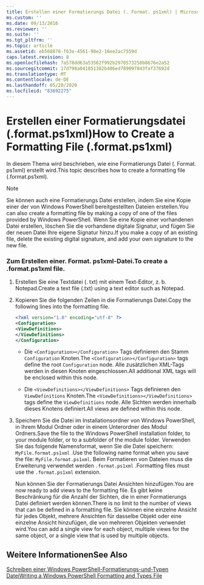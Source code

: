 ```yaml
---
title: Erstellen einer Formatierungs Datei (. Format. ps1xml) | Microsoft-Dokumentation
ms.custom: ''
ms.date: 09/13/2016
ms.reviewer: ''
ms.suite: ''
ms.tgt_pltfrm: ''
ms.topic: article
ms.assetid: eb568878-f63e-4561-98e2-16ee2ac7559d
caps.latest.revision: 8
ms.openlocfilehash: 7a578dd63a53562f992b2970573258b8676e2a52
ms.sourcegitcommit: 17d798a041851382b406ed789097843faf37692d
ms.translationtype: MT
ms.contentlocale: de-DE
ms.lasthandoff: 05/20/2020
ms.locfileid: "83692275"
---
```

# <a name="how-to-create-a-formatting-file-formatps1xml"></a><span data-ttu-id="caaab-102">Erstellen einer Formatierungsdatei (.format.ps1xml)</span><span class="sxs-lookup"><span data-stu-id="caaab-102">How to Create a Formatting File (.format.ps1xml)</span></span>

<span data-ttu-id="caaab-103">In diesem Thema wird beschrieben, wie eine Formatierungs Datei (. Format. ps1xml) erstellt wird.</span><span class="sxs-lookup"><span data-stu-id="caaab-103">This topic describes how to create a formatting file (.format.ps1xml).</span></span>

> [!NOTE]
> <span data-ttu-id="caaab-104">Sie können auch eine Formatierungs Datei erstellen, indem Sie eine Kopie einer der von Windows PowerShell bereitgestellten Dateien erstellen.</span><span class="sxs-lookup"><span data-stu-id="caaab-104">You can also create a formatting file by making a copy of one of the files provided by Windows PowerShell.</span></span> <span data-ttu-id="caaab-105">Wenn Sie eine Kopie einer vorhandenen Datei erstellen, löschen Sie die vorhandene digitale Signatur, und fügen Sie der neuen Datei Ihre eigene Signatur hinzu.</span><span class="sxs-lookup"><span data-stu-id="caaab-105">If you make a copy of an existing file, delete the existing digital signature, and add your own signature to the new file.</span></span>

### <a name="to-create-a-formatps1xml-file"></a><span data-ttu-id="caaab-106">Zum Erstellen einer. Format. ps1xml-Datei.</span><span class="sxs-lookup"><span data-stu-id="caaab-106">To create a .format.ps1xml file.</span></span>

1. <span data-ttu-id="caaab-107">Erstellen Sie eine Textdatei (. txt) mit einem Text-Editor, z. b. Notepad.</span><span class="sxs-lookup"><span data-stu-id="caaab-107">Create a text file (.txt) using a text editor such as Notepad.</span></span>

2. <span data-ttu-id="caaab-108">Kopieren Sie die folgenden Zeilen in die Formatierungs Datei.</span><span class="sxs-lookup"><span data-stu-id="caaab-108">Copy the following lines into the formatting file.</span></span>

   ```xml
   <?xml version="1.0" encoding="utf-8" ?>
   <Configuration>
   <ViewDefinitions>
   </ViewDefinitions>
   </Configuration>
   ```

   - <span data-ttu-id="caaab-109">Die `<Configuration></Configuration>` Tags definieren den Stamm `Configuration` Knoten.</span><span class="sxs-lookup"><span data-stu-id="caaab-109">The `<Configuration></Configuration>` tags define the root `Configuration` node.</span></span> <span data-ttu-id="caaab-110">Alle zusätzlichen XML-Tags werden in diesen Knoten eingeschlossen.</span><span class="sxs-lookup"><span data-stu-id="caaab-110">All additional XML tags will be enclosed within this node.</span></span>

   - <span data-ttu-id="caaab-111">Die `<ViewDefinitions></ViewDefinitions>` Tags definieren den `ViewDefinitions` Knoten.</span><span class="sxs-lookup"><span data-stu-id="caaab-111">The `<ViewDefinitions></ViewDefinitions>` tags define the `ViewDefinitions` node.</span></span> <span data-ttu-id="caaab-112">Alle Sichten werden innerhalb dieses Knotens definiert.</span><span class="sxs-lookup"><span data-stu-id="caaab-112">All views are defined within this node.</span></span>

3. <span data-ttu-id="caaab-113">Speichern Sie die Datei im Installationsordner von Windows PowerShell, in Ihrem Modul Ordner oder in einem Unterordner des Modul Ordners.</span><span class="sxs-lookup"><span data-stu-id="caaab-113">Save the file to the Windows PowerShell installation folder, to your module folder, or to a subfolder of the module folder.</span></span> <span data-ttu-id="caaab-114">Verwenden Sie das folgende Namensformat, wenn Sie die Datei speichern: `MyFile.format.ps1xml` .</span><span class="sxs-lookup"><span data-stu-id="caaab-114">Use the following name format when you save the file:  `MyFile.format.ps1xml`.</span></span> <span data-ttu-id="caaab-115">Beim Formatieren von Dateien muss die Erweiterung verwendet werden `.format.ps1xml` .</span><span class="sxs-lookup"><span data-stu-id="caaab-115">Formatting files must use the `.format.ps1xml` extension.</span></span>

   <span data-ttu-id="caaab-116">Nun können Sie der Formatierungs Datei Ansichten hinzufügen.</span><span class="sxs-lookup"><span data-stu-id="caaab-116">You are now ready to add views to the formatting file.</span></span> <span data-ttu-id="caaab-117">Es gibt keine Beschränkung für die Anzahl der Sichten, die in einer Formatierungs Datei definiert werden können.</span><span class="sxs-lookup"><span data-stu-id="caaab-117">There is no limit to the number of views that can be defined in a formatting file.</span></span> <span data-ttu-id="caaab-118">Sie können eine einzelne Ansicht für jedes Objekt, mehrere Ansichten für dasselbe Objekt oder eine einzelne Ansicht hinzufügen, die von mehreren Objekten verwendet wird.</span><span class="sxs-lookup"><span data-stu-id="caaab-118">You can add a single view for each object, multiple views for the same object, or a single view that is used by multiple objects.</span></span>

## <a name="see-also"></a><span data-ttu-id="caaab-119">Weitere Informationen</span><span class="sxs-lookup"><span data-stu-id="caaab-119">See Also</span></span>

[<span data-ttu-id="caaab-120">Schreiben einer Windows PowerShell-Formatierungs-und-Typen Datei</span><span class="sxs-lookup"><span data-stu-id="caaab-120">Writing a Windows PowerShell Formatting and Types File</span></span>](./writing-a-powershell-formatting-file.md)

